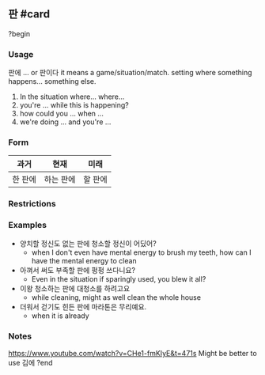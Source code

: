 ## 판 #card
?begin
### Usage
판에 ... or 판이다 it means a game/situation/match. setting where something happens... something else.

1. In the situation where... where...
2. you're ... while this is happening?
3. how could you ... when ...
4. we're doing ... and you're ...
### Form
| 과거   | 현재    | 미래   |
| ---- | ----- | ---- |
| 한 판에 | 하는 판에 | 할 판에 |
### Restrictions
### Examples
* 양치할 정신도 없는 판에 청소할 정신이 어딨어?
	* when I don't even have mental energy to brush my teeth, how can I have the mental energy to clean
* 아껴서 써도 부족할 판에 펑펑 쓰다니요?
	* Even in the situation if sparingly used, you blew it all?
* 이왕 청소하는 판에 대청소를 하려고요
	* while cleaning, might as well clean the whole house
* 더워서 걷기도 힌든 판에 마라톤은 무리예요.
	* when it is already 
### Notes
https://www.youtube.com/watch?v=CHe1-fmKIyE&t=471s
Might be better to use 김에
?end
